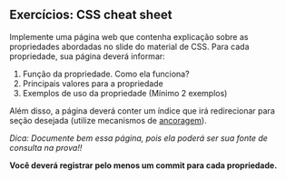 ## Exercícios: CSS cheat sheet

Implemente uma página web que contenha explicação sobre as propriedades abordadas no slide do material de CSS. Para cada propriedade, sua página deverá informar:

1. Função da propriedade. Como ela funciona?
2. Principais valores para a propriedade
3. Exemplos de uso da propriedade (Mínimo 2 exemplos)
 
Além disso, a página deverá conter um índice que irá redirecionar para seção desejada (utilize mecanismos de [ancoragem](http://stackoverflow.com/questions/484719/html-anchors-with-name-or-id)).

*Dica: Documente bem essa página, pois ela poderá ser sua fonte de consulta na prova!!*

**Você deverá registrar pelo menos um commit para cada propriedade.**
